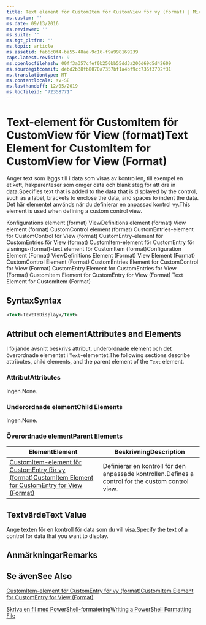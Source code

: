 ```yaml
---
title: Text element för CustomItem för CustomView för vy (format) | Microsoft Docs
ms.custom: ''
ms.date: 09/13/2016
ms.reviewer: ''
ms.suite: ''
ms.tgt_pltfrm: ''
ms.topic: article
ms.assetid: fab6c0f4-ba55-48ae-9c16-f9a998169239
caps.latest.revision: 9
ms.openlocfilehash: 00ff3a357cfef0b250bb55dd3a206d69d5d42609
ms.sourcegitcommit: debd2b38fb8070a7357bf1a4bf9cc736f3702f31
ms.translationtype: MT
ms.contentlocale: sv-SE
ms.lasthandoff: 12/05/2019
ms.locfileid: "72358771"
---
```

# <a name="text-element-for-customitem-for-customview-for-view-format"></a><span data-ttu-id="41a4e-102">Text-element för CustomItem för CustomView för View (format)</span><span class="sxs-lookup"><span data-stu-id="41a4e-102">Text Element for CustomItem for CustomView for View (Format)</span></span>

<span data-ttu-id="41a4e-103">Anger text som läggs till i data som visas av kontrollen, till exempel en etikett, hakparenteser som omger data och blank steg för att dra in data.</span><span class="sxs-lookup"><span data-stu-id="41a4e-103">Specifies text that is added to the data that is displayed by the control, such as a label, brackets to enclose the data, and spaces to indent the data.</span></span> <span data-ttu-id="41a4e-104">Det här elementet används när du definierar en anpassad kontrol vy.</span><span class="sxs-lookup"><span data-stu-id="41a4e-104">This element is used when defining a custom control view.</span></span>

<span data-ttu-id="41a4e-105">Konfigurations element (format) ViewDefinitions element (format) View element (format) CustomControl element (format) CustomEntries-element för CustomControl för View (format) CustomEntry-element för CustomEntries för View (format) CustomItem-element för CustomEntry för visnings-(format)-text element för CustomItem (format)</span><span class="sxs-lookup"><span data-stu-id="41a4e-105">Configuration Element (Format) ViewDefinitions Element (Format) View Element (Format) CustomControl Element (Format) CustomEntries Element for CustomControl for View (Format) CustomEntry Element for CustomEntries for View (Format) CustomItem Element for CustomEntry for View (Format) Text Element for CustomItem (Format)</span></span>

## <a name="syntax"></a><span data-ttu-id="41a4e-106">Syntax</span><span class="sxs-lookup"><span data-stu-id="41a4e-106">Syntax</span></span>

```xml
<Text>TextToDisplay</Text>
```

## <a name="attributes-and-elements"></a><span data-ttu-id="41a4e-107">Attribut och element</span><span class="sxs-lookup"><span data-stu-id="41a4e-107">Attributes and Elements</span></span>

<span data-ttu-id="41a4e-108">I följande avsnitt beskrivs attribut, underordnade element och det överordnade elementet i `Text`-elementet.</span><span class="sxs-lookup"><span data-stu-id="41a4e-108">The following sections describe attributes, child elements, and the parent element of the `Text` element.</span></span>

### <a name="attributes"></a><span data-ttu-id="41a4e-109">Attribut</span><span class="sxs-lookup"><span data-stu-id="41a4e-109">Attributes</span></span>

<span data-ttu-id="41a4e-110">Ingen.</span><span class="sxs-lookup"><span data-stu-id="41a4e-110">None.</span></span>

### <a name="child-elements"></a><span data-ttu-id="41a4e-111">Underordnade element</span><span class="sxs-lookup"><span data-stu-id="41a4e-111">Child Elements</span></span>

<span data-ttu-id="41a4e-112">Ingen.</span><span class="sxs-lookup"><span data-stu-id="41a4e-112">None.</span></span>

### <a name="parent-elements"></a><span data-ttu-id="41a4e-113">Överordnade element</span><span class="sxs-lookup"><span data-stu-id="41a4e-113">Parent Elements</span></span>

|<span data-ttu-id="41a4e-114">Element</span><span class="sxs-lookup"><span data-stu-id="41a4e-114">Element</span></span>|<span data-ttu-id="41a4e-115">Beskrivning</span><span class="sxs-lookup"><span data-stu-id="41a4e-115">Description</span></span>|
|-------------|-----------------|
|[<span data-ttu-id="41a4e-116">CustomItem-element för CustomEntry för vy (format)</span><span class="sxs-lookup"><span data-stu-id="41a4e-116">CustomItem Element for CustomEntry for View (Format)</span></span>](./customitem-element-for-customentry-for-customcontrol-for-view-format.md)|<span data-ttu-id="41a4e-117">Definierar en kontroll för den anpassade kontrollen.</span><span class="sxs-lookup"><span data-stu-id="41a4e-117">Defines a control for the custom control view.</span></span>|

## <a name="text-value"></a><span data-ttu-id="41a4e-118">Textvärde</span><span class="sxs-lookup"><span data-stu-id="41a4e-118">Text Value</span></span>

<span data-ttu-id="41a4e-119">Ange texten för en kontroll för data som du vill visa.</span><span class="sxs-lookup"><span data-stu-id="41a4e-119">Specify the text of a control for data that you want to display.</span></span>

## <a name="remarks"></a><span data-ttu-id="41a4e-120">Anmärkningar</span><span class="sxs-lookup"><span data-stu-id="41a4e-120">Remarks</span></span>

## <a name="see-also"></a><span data-ttu-id="41a4e-121">Se även</span><span class="sxs-lookup"><span data-stu-id="41a4e-121">See Also</span></span>

[<span data-ttu-id="41a4e-122">CustomItem-element för CustomEntry för vy (format)</span><span class="sxs-lookup"><span data-stu-id="41a4e-122">CustomItem Element for CustomEntry for View (Format)</span></span>](./customitem-element-for-customentry-for-customcontrol-for-view-format.md)

[<span data-ttu-id="41a4e-123">Skriva en fil med PowerShell-formatering</span><span class="sxs-lookup"><span data-stu-id="41a4e-123">Writing a PowerShell Formatting File</span></span>](./writing-a-powershell-formatting-file.md)

